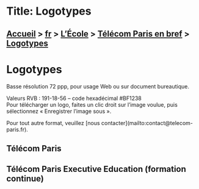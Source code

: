 # Title: Logotypes

## [Accueil](https://www.telecom-paris.fr "https://www.telecom-paris.fr") > [fr](https://www.telecom-paris.fr/fr "fr") > [L’École](https://www.telecom-paris.fr/fr/ecole "L’École") > [Télécom Paris en bref](https://www.telecom-paris.fr/fr/ecole/bref "Télécom Paris en bref") > [Logotypes](https://www.telecom-paris.fr/fr/ecole/bref/logos)

[](https://www.telecom-paris.fr/fr/accueil)

# Logotypes

Basse résolution 72 ppp, pour usage Web ou sur document bureautique.

Valeurs RVB : 191-18-56 – code hexadécimal #BF1238  
Pour télécharger un logo, faites un clic droit sur l’image voulue, puis
sélectionnez « Enregistrer l’image sous ».

Pour tout autre format, veuillez [nous contacter](mailto:contact@telecom-
paris.fr).

## Télécom Paris

## Télécom Paris Executive Education (formation continue)


